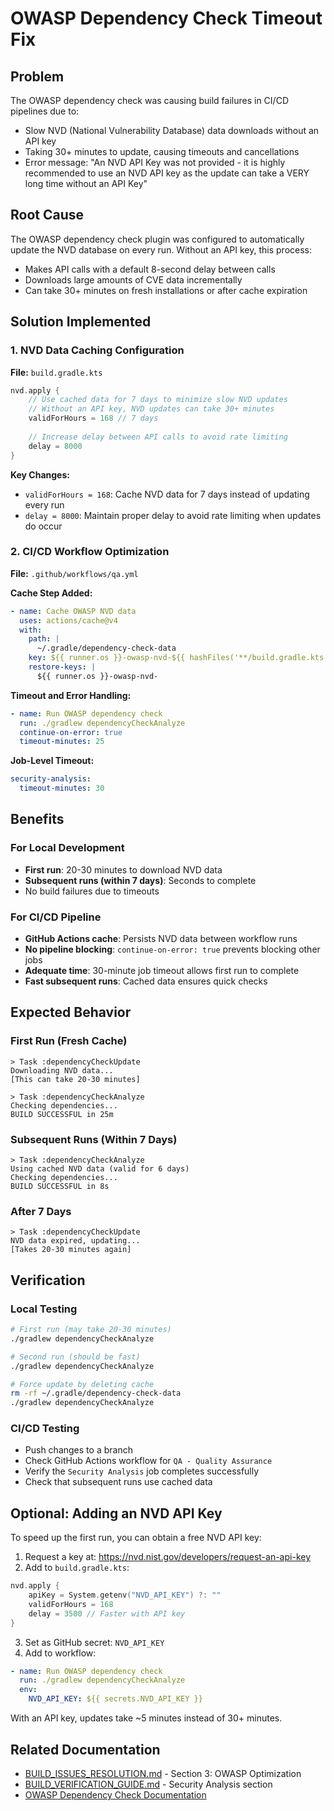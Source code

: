 # OWASP Dependency Check Timeout Fix

## Problem
The OWASP dependency check was causing build failures in CI/CD pipelines due to:
- Slow NVD (National Vulnerability Database) data downloads without an API key
- Taking 30+ minutes to update, causing timeouts and cancellations
- Error message: "An NVD API Key was not provided - it is highly recommended to use an NVD API key as the update can take a VERY long time without an API Key"

## Root Cause
The OWASP dependency check plugin was configured to automatically update the NVD database on every run. Without an API key, this process:
- Makes API calls with a default 8-second delay between calls
- Downloads large amounts of CVE data incrementally
- Can take 30+ minutes on fresh installations or after cache expiration

## Solution Implemented

### 1. NVD Data Caching Configuration
**File:** `build.gradle.kts`

```kotlin
nvd.apply {
    // Use cached data for 7 days to minimize slow NVD updates
    // Without an API key, NVD updates can take 30+ minutes
    validForHours = 168 // 7 days
    
    // Increase delay between API calls to avoid rate limiting
    delay = 8000
}
```

**Key Changes:**
- `validForHours = 168`: Cache NVD data for 7 days instead of updating every run
- `delay = 8000`: Maintain proper delay to avoid rate limiting when updates do occur

### 2. CI/CD Workflow Optimization
**File:** `.github/workflows/qa.yml`

**Cache Step Added:**
```yaml
- name: Cache OWASP NVD data
  uses: actions/cache@v4
  with:
    path: |
      ~/.gradle/dependency-check-data
    key: ${{ runner.os }}-owasp-nvd-${{ hashFiles('**/build.gradle.kts') }}
    restore-keys: |
      ${{ runner.os }}-owasp-nvd-
```

**Timeout and Error Handling:**
```yaml
- name: Run OWASP dependency check
  run: ./gradlew dependencyCheckAnalyze
  continue-on-error: true
  timeout-minutes: 25
```

**Job-Level Timeout:**
```yaml
security-analysis:
  timeout-minutes: 30
```

## Benefits

### For Local Development
- **First run**: 20-30 minutes to download NVD data
- **Subsequent runs (within 7 days)**: Seconds to complete
- No build failures due to timeouts

### For CI/CD Pipeline
- **GitHub Actions cache**: Persists NVD data between workflow runs
- **No pipeline blocking**: `continue-on-error: true` prevents blocking other jobs
- **Adequate time**: 30-minute job timeout allows first run to complete
- **Fast subsequent runs**: Cached data ensures quick checks

## Expected Behavior

### First Run (Fresh Cache)
```
> Task :dependencyCheckUpdate
Downloading NVD data...
[This can take 20-30 minutes]

> Task :dependencyCheckAnalyze
Checking dependencies...
BUILD SUCCESSFUL in 25m
```

### Subsequent Runs (Within 7 Days)
```
> Task :dependencyCheckAnalyze
Using cached NVD data (valid for 6 days)
Checking dependencies...
BUILD SUCCESSFUL in 8s
```

### After 7 Days
```
> Task :dependencyCheckUpdate
NVD data expired, updating...
[Takes 20-30 minutes again]
```

## Verification

### Local Testing
```bash
# First run (may take 20-30 minutes)
./gradlew dependencyCheckAnalyze

# Second run (should be fast)
./gradlew dependencyCheckAnalyze

# Force update by deleting cache
rm -rf ~/.gradle/dependency-check-data
./gradlew dependencyCheckAnalyze
```

### CI/CD Testing
- Push changes to a branch
- Check GitHub Actions workflow for `QA - Quality Assurance`
- Verify the `Security Analysis` job completes successfully
- Check that subsequent runs use cached data

## Optional: Adding an NVD API Key

To speed up the first run, you can obtain a free NVD API key:

1. Request a key at: https://nvd.nist.gov/developers/request-an-api-key
2. Add to `build.gradle.kts`:
```kotlin
nvd.apply {
    apiKey = System.getenv("NVD_API_KEY") ?: ""
    validForHours = 168
    delay = 3500 // Faster with API key
}
```
3. Set as GitHub secret: `NVD_API_KEY`
4. Add to workflow:
```yaml
- name: Run OWASP dependency check
  run: ./gradlew dependencyCheckAnalyze
  env:
    NVD_API_KEY: ${{ secrets.NVD_API_KEY }}
```

With an API key, updates take ~5 minutes instead of 30+ minutes.

## Related Documentation
- [BUILD_ISSUES_RESOLUTION.md](BUILD_ISSUES_RESOLUTION.md) - Section 3: OWASP Optimization
- [BUILD_VERIFICATION_GUIDE.md](BUILD_VERIFICATION_GUIDE.md) - Security Analysis section
- [OWASP Dependency Check Documentation](https://jeremylong.github.io/DependencyCheck/dependency-check-gradle/configuration.html)
